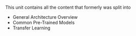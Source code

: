 This unit contains all the content that formerly was split into
- General Architecture Overview
- Common Pre-Trained Models
- Transfer Learning